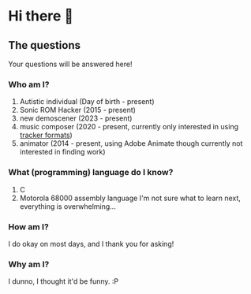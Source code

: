 # Hi there 👋

## The questions

Your questions will be answered here!

### Who am I?

1. Autistic individual (Day of birth - present)
3. Sonic ROM Hacker (2015 - present)
3. new demoscener (2023 - present)
7. music composer (2020 - present, currently only interested in using [tracker formats](https://en.wikipedia.org/wiki/Module_file))
4. animator (2014 - present, using Adobe Animate though currently not interested in finding work)

### What (programming) language do I know?

1. C
2. Motorola 68000 assembly language
I'm not sure what to learn next, everything is overwhelming...

### How am I?

I do okay on most days, and I thank you for asking!

### Why am I?

I dunno, I thought it'd be funny. :P
